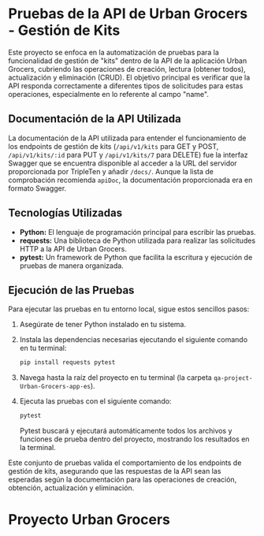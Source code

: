 
# Pruebas de la API de Urban Grocers - Gestión de Kits

Este proyecto se enfoca en la automatización de pruebas para la funcionalidad de gestión de "kits" dentro de la API de la aplicación Urban Grocers, cubriendo las operaciones de creación, lectura (obtener todos), actualización y eliminación (CRUD). El objetivo principal es verificar que la API responda correctamente a diferentes tipos de solicitudes para estas operaciones, especialmente en lo referente al campo "name".

## Documentación de la API Utilizada

La documentación de la API utilizada para entender el funcionamiento de los endpoints de gestión de kits (`/api/v1/kits` para GET y POST, `/api/v1/kits/:id` para PUT y `/api/v1/kits/7` para DELETE) fue la interfaz Swagger que se encuentra disponible al acceder a la URL del servidor proporcionada por TripleTen y añadir `/docs/`. Aunque la lista de comprobación recomienda `apiDoc`, la documentación proporcionada era en formato Swagger.

## Tecnologías Utilizadas

* **Python:** El lenguaje de programación principal para escribir las pruebas.
* **requests:** Una biblioteca de Python utilizada para realizar las solicitudes HTTP a la API de Urban Grocers.
* **pytest:** Un framework de Python que facilita la escritura y ejecución de pruebas de manera organizada.

## Ejecución de las Pruebas

Para ejecutar las pruebas en tu entorno local, sigue estos sencillos pasos:

1.  Asegúrate de tener Python instalado en tu sistema.
2.  Instala las dependencias necesarias ejecutando el siguiente comando en tu terminal:
    ```bash
    pip install requests pytest
    ```
3.  Navega hasta la raíz del proyecto en tu terminal (la carpeta `qa-project-Urban-Grocers-app-es`).
4.  Ejecuta las pruebas con el siguiente comando:
    ```bash
    pytest
    ```

    Pytest buscará y ejecutará automáticamente todos los archivos y funciones de prueba dentro del proyecto, mostrando los resultados en la terminal.

Este conjunto de pruebas valida el comportamiento de los endpoints de gestión de kits, asegurando que las respuestas de la API sean las esperadas según la documentación para las operaciones de creación, obtención, actualización y eliminación.

# Proyecto Urban Grocers 
